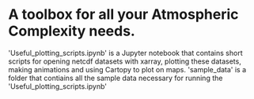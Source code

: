 # A toolbox for all your Atmospheric Complexity needs.

'Useful_plotting_scripts.ipynb' is a Jupyter notebook that contains short scripts for opening netcdf datasets with xarray, plotting these datasets, making animations and using Cartopy to plot on maps. 
'sample_data' is a folder that contiains all the sample data necessary for running the 'Useful_plotting_scripts.ipynb'
